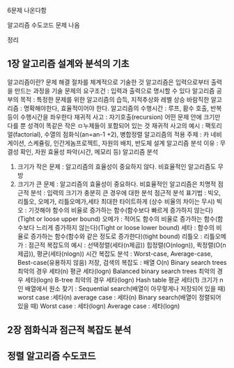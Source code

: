 6문제 나온다함  
  
알고리즘 수도코드 문제 나옴  

정리
## 1장 알고리즘 설계와 분석의 기초
알고리즘이란? 문제 해결 절차를 체계적으로 기술한 것 알고리즘은 입력으로부터 출력을 만드는 과정을 기술
문제의 요구조건 : 입력과 출력으로 명시할 수 있다
알고리즘 공부의 목적 : 특정한 문제를 위한 알고리즘의 습득, 지적추상화 레벨 상승
바람직한 알고리즘 : 명확해야한다, 효율적이어야 한다.
알고리즘의 수행시간 : 루프, 홤수 호출, 반복 등이 수행시간을 좌우한다
재귀적 사고 : 자기호출(recursion) 어떤 문제 안에 크기만 다를 뿐 성격이 똑같은 작은 ㅁ누제들이 포함되어 있는 것
재귀적 사고의 예시 : 팩토리얼(factorial), 수열의 점화식(an=an-1 +2), 병합정렬
알고리즘의 적용 주제 : 카 네비게이션, 스케쥴링, 인간게놈프로젝트, 자원의 배치, 반도체 설계
알고리즘 분석 이유 : 무결성 확인, 자원 효율성 파악(시간, 메모리 등)
알고리즘 분석
1) 크기가 작은 문제 : 알고리즘의 효율성이 중요하지 않다. 비효율적인 알고리즘도 무방
2) 크기가 큰 문제 : 알고리즘의 효율성이 중요하다. 비효율적인 알고리즘은 치명적
점근적 분석 : 입력의 크기가 충분히 큰 경우에 대한 분석 
점근적 분석 표기법 : 빅오, 리틀오, 오메가, 리틀오메가,세타 최대한  타이트하게 (상수 비율의 차이는 무시) 
빅오 : 기것해야 함수의 비율로 증가하는 함수(함수보다 빠르게 증가하지 않는다)(Tight or loose upper bound)
오메가 : 적어도 함수의 비율로 증가하는 함수(함수보다 느리게 증가하지 않는다)(Tight or loose lower bound)
세타 : 함수의 비율로 증가하는 함수(함수와 같은 정도로 증가한다)(tight bound)
리틀오 :
리틀오메가 :
점근적 복잡도의 예시 : 선택정렬(세타(n제곱)) 힙정렬(O(nlogn)), 퀵정렬(O(n제곱)), 평균(세타(nlogn))
시간 복잡도 분석 : Worst-case, Average-case, Best-case(유용하지 않음)
저장, 검색의 복잡도 : 배열 O(n) Binary search trees 최악의 경우 세타(n) 평균 세타(logn)
 Balanced binary search trees 최악의 경우 세타(logn) B-tree 최악의 경우 세타(logn) Hash table 평균 세타(1)
크기가 n인 배열에서 원소 찾기 : Sequential search(배열이 아무렇게나 저장되어 있을 때) worst case :세타(n) average case : 세타(n)
Binary search(배열이 정렬되어 있을 때) Worst case : 세타(logn) Average case : 세타(logn)

## 2장 점화식과 점근적 복잡도 분석

## 정렬 알고리즘 수도코드
